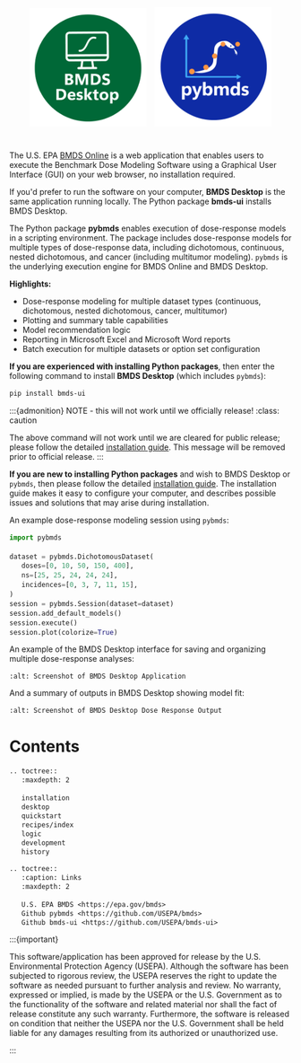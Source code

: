 <p align="center" style="margin-top: 40px; margin-bottom: 40px;">
  <img src="_static/img/bmds-desktop-identifier.png" width="210px" style="margin-right: 10px">
  <img src="_static/img/pybmds-identifier.png" width="210px">
</p>

The U.S. EPA [BMDS Online](https://bmdsonline.epa.gov) is a web application that enables users to execute the Benchmark Dose Modeling Software using a Graphical User Interface (GUI) on your web browser, no installation required.

If you'd prefer to run the software on your computer, **BMDS Desktop** is the same application running locally. The Python package **bmds-ui** installs BMDS Desktop.

The Python package **pybmds** enables execution of dose-response models in a scripting environment. The package includes dose-response models for multiple types of dose-response data, including dichotomous, continuous, nested dichotomous, and cancer (including multitumor modeling). `pybmds` is the underlying execution engine for BMDS Online and BMDS Desktop.

**Highlights:**

* Dose-response modeling for multiple dataset types (continuous, dichotomous, nested dichotomous, cancer, multitumor)
* Plotting and summary table capabilities
* Model recommendation logic
* Reporting in Microsoft Excel and Microsoft Word reports
* Batch execution for multiple datasets or option set configuration


**If you are experienced with installing Python packages**, then enter the following command to install **BMDS Desktop** (which includes `pybmds`):

```bash
pip install bmds-ui
```

:::{admonition} NOTE - this will not work until we officially release!
:class: caution

The above command will not work until we are cleared for public release; please follow the detailed [installation guide](./installation.md). This message will be removed prior to official release.
:::

**If you are new to installing Python packages** and wish to BMDS Desktop or `pybmds`, then please follow the detailed [installation guide](./installation.md). The installation guide makes it easy to configure your computer, and describes possible issues and solutions that may arise during installation.


An example dose-response modeling session using `pybmds`:

```python
import pybmds

dataset = pybmds.DichotomousDataset(
   doses=[0, 10, 50, 150, 400],
   ns=[25, 25, 24, 24, 24],
   incidences=[0, 3, 7, 11, 15],
)
session = pybmds.Session(dataset=dataset)
session.add_default_models()
session.execute()
session.plot(colorize=True)
```

An example of the BMDS Desktop interface for saving and organizing multiple dose-response analyses:

```{figure} _static/img/bmds-desktop.jpg
:alt: Screenshot of BMDS Desktop Application
```

And a summary of outputs in BMDS Desktop showing model fit:

```{figure} _static/img/bmds-output.jpg
:alt: Screenshot of BMDS Desktop Dose Response Output
```


# Contents

```{eval-rst}
.. toctree::
   :maxdepth: 2

   installation
   desktop
   quickstart
   recipes/index
   logic
   development
   history
```

```{eval-rst}
.. toctree::
   :caption: Links
   :maxdepth: 2

   U.S. EPA BMDS <https://epa.gov/bmds>
   Github pybmds <https://github.com/USEPA/bmds>
   Github bmds-ui <https://github.com/USEPA/bmds-ui>
```

:::{important}

This software/application has been approved for release by the U.S. Environmental Protection Agency (USEPA). Although the software has been subjected to rigorous review, the USEPA reserves the right to update the software as needed pursuant to further analysis and review. No warranty, expressed or implied, is made by the USEPA or the U.S. Government as to the functionality of the software and related material nor shall the fact of release constitute any such warranty. Furthermore, the software is released on condition that neither the USEPA nor the U.S. Government shall be held liable for any damages resulting from its authorized or unauthorized use.

:::
